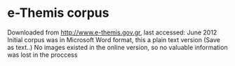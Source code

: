 e-Themis corpus
=============

Downloaded from http://www.e-themis.gov.gr, last accessed: June 2012
Initial corpus was in Microsoft Word format, this a plain text version (Save as text..)
No images existed in the online version, so no valuable information was lost in the proccess
